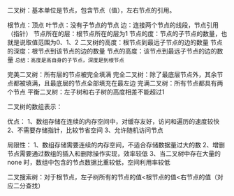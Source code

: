 二叉树：基本单位是节点，包含节点（值），左右节点的引用。

根节点：顶点
叶节点：没有子节点的节点
边：连接两个节点的线段，节点引用（指针）
节点所在的层：根节点所在的层为1
节点的度：节点的子节点的数量，也就是说取值范围为0、1、2
二叉树的高度：根节点到最远子节点的边的数量
节点的深度：根节点到该节点的边的数量
节点的高度：该节点到最远子节点的边的数量
`总结：高度是高自身的子节点，深度是到根节点`

完美二叉树：所有层的节点被完全填满
完全二叉树：除了最底层节点外，其余节点都被填满，且最底层的节点全部填充在最左边
完满二叉树：所有节点都具有两个节点
平衡二叉树：左子树和右子树的高度相差不能超过1

二叉树的数组表示：

优点：
1、数组存储在连续的内存空间中，对缓存友好，访问和遍历的速度较快
2、不需要存储指针，比较节省空间
3、允许随机访问节点

局限性：
1、数组存储需要连续的内存空间，不适合存储数据量过大的数
2、增删节点需要通过数组的插入和删除操作实现，效率较低
3、当二叉树中存在大量的 none 时，数组中包含的节点数据比重较低，空间利用率较低

二叉搜索树：对于根节点，左子树所有的节点的值<根节点的值<右节点的值（对应二分查找）
